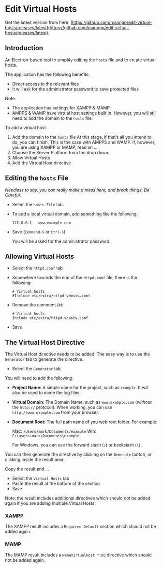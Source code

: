 # Edit Virtual Hosts

Get the latest version from here: [https://github.com/manngo/edit-virtual-hosts/releases/latest](https://github.com/manngo/edit-virtual-hosts/releases/latest).

## Introduction

An Electron-based tool to simplify editing the `hosts` file and to create virtual hosts.

The application has the following benefits:

- Direct access to the relevant files
- It will ask for the administrator password to save protected files

Note:

-	The application has settings for XAMPP & MAMP.
-	AMPPS & WAMP have virtual host settings built in. However, you will still need to add the domain to the `hosts` file.


To add a virtual host:

1.	Add the domain to the `hosts` file
	At this stage, if that’s all you intend to do, you can finish. This is the case with AMPPS and WAMP.
	If, however, you are using XAMPP or MAMP, read on …
2.	Choose the Server Platform from the drop down.
3.	Allow Virtual Hosts
4.	Add the Virtual Host directive

##	Editing the `hosts` File

_Needless to say, you can really make a mess here, and break things. Be Careful._

- Select the `hosts File` tab.
- To add a local virtual domain, add something like the following:

	```
	127.0.0.1	www.example.com
	```
- Save (`Command-S` or `Ctrl-S`)

	You will be asked for the administrator password.

##	Allowing Virtual Hosts

-	Select the `httpd.conf` tab
-	Somewhere towards the end of the `httpd.conf` file, there is the following:

	```
	# Virtual hosts
	#Include etc/extra/httpd-vhosts.conf
	```

-	Remove the comment (`#`):

	```
	# Virtual hosts
	Include etc/extra/httpd-vhosts.conf
	```

-	Save

##	The Virtual Host Directive

The Virtual Host directive needs to be added. The easy way is to use the `Generator` tab to generate the directive.

-	Select the `Generator` tab.

You will need to add the following:

-	__Project Name:__ A simple name for the project, such as `example`. It will also be used to name the log files.
-	__Virtual Domain:__ The Domain Name, such as `www.example.com` (_without_ the `http://` protocol). When working, you can use `http://www.example.com` from your browser.
-	__Document Root:__ The full path name of you web root folder. For example:

	Mac: `/Users/mark/Documents/example`
	Win: `C:\users\mark\Documents\example`

	For Windows, you can use the forward slash (`/`) or backslash (`\`).

You can then generate the directive by clicking on the `Generate` button, or clicking inside the result area.

Copy the result and …

-	Select the `Virtual Hosts` tab
-	Paste the result at the bottom of the section
-	Save

Note: the result includes additional directives which should _not_ be added again if you are adding multiple Virtual Hosts:

###	XAMPP

The XAMPP result includes a `Required Default` section which should not be added again.

###	MAMP

The MAMP result includes a `NameVirtualHost *:80` directive which should not be added again.
